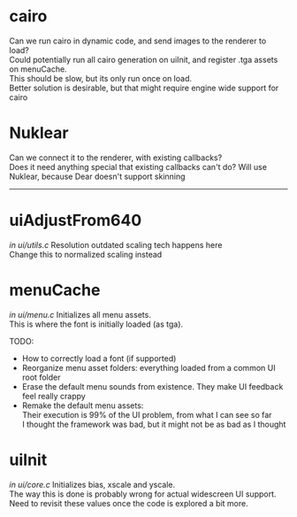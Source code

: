 # cairo
Can we run cairo in dynamic code, and send images to the renderer to load?  
Could potentially run all cairo generation on uiInit, and register .tga assets on menuCache.  
This should be slow, but its only run once on load.  
Better solution is desirable, but that might require engine wide support for cairo

# Nuklear
Can we connect it to the renderer, with existing callbacks?  
Does it need anything special that existing callbacks can't do?
Will use Nuklear, because Dear doesn't support skinning

---

# uiAdjustFrom640
_in ui/utils.c_
Resolution outdated scaling tech happens here  
Change this to normalized scaling instead  

# menuCache
_in ui/menu.c_
Initializes all menu assets.  
This is where the font is initially loaded (as tga).  

TODO:
- How to correctly load a font (if supported)  
- Reorganize menu asset folders: everything loaded from a common UI root folder  
- Erase the default menu sounds from existence. They make UI feedback feel really crappy
- Remake the default menu assets:  
  Their execution is 99% of the UI problem, from what I can see so far  
  I thought the framework was bad, but it might not be as bad as I thought  

# uiInit  
_in ui/core.c_
Initializes bias, xscale and yscale.  
The way this is done is probably wrong for actual widescreen UI support.  
Need to revisit these values once the code is explored a bit more.
